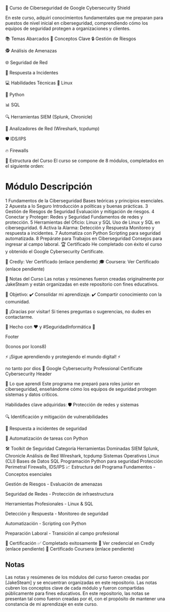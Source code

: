 🚀 Curso de Ciberseguridad de Google
Cybersecurity Shield

En este curso, adquirí conocimientos fundamentales que me preparan para puestos de nivel inicial en ciberseguridad, comprendiendo cómo los equipos de seguridad protegen a organizaciones y clientes.

📚 Temas Abarcados
📌 Conceptos Clave
🔒 Gestión de Riesgos

🕵️ Análisis de Amenazas

🌐 Seguridad de Red

🚨 Respuesta a Incidentes

💻 Habilidades Técnicas
🐧 Linux

🐍 Python

📊 SQL

🔍 Herramientas SIEM (Splunk, Chronicle)

📡 Analizadores de Red (Wireshark, tcpdump)

🛡️ IDS/IPS

🔥 Firewalls

📂 Estructura del Curso
El curso se compone de 8 módulos, completados en el siguiente orden:

#	Módulo	Descripción
1	Fundamentos de la Ciberseguridad	Bases teóricas y principios esenciales.
2	Apuesta a lo Seguro	Introducción a políticas y buenas prácticas.
3	Gestión de Riesgos de Seguridad	Evaluación y mitigación de riesgos.
4	Conectar y Proteger: Redes y Seguridad	Fundamentos de redes y protección.
5	Herramientas del Oficio: Linux y SQL	Uso de Linux y SQL en ciberseguridad.
6	Activa la Alarma: Detección y Respuesta	Monitoreo y respuesta a incidentes.
7	Automatiza con Python	Scripting para seguridad automatizada.
8	Prepárate para Trabajos en Ciberseguridad	Consejos para ingresar al campo laboral.
🏆 Certificado
He completado con éxito el curso y obtenido el Google Cybersecurity Certificate.

🔗 Credly: Ver Certificado (enlace pendiente)
🎓 Coursera: Ver Certificado (enlace pendiente)

📝 Notas del Curso
Las notas y resúmenes fueron creadas originalmente por JakeSteam y están organizadas en este repositorio con fines educativos.

📌 Objetivo:
✔️ Consolidar mi aprendizaje.
✔️ Compartir conocimiento con la comunidad.

🌟 ¡Gracias por visitar!
Si tienes preguntas o sugerencias, no dudes en contactarme.

🔹 Hecho con ❤️ y #SeguridadInformática 🔹

Footer

(Iconos por Icons8)

⚡ ¡Sigue aprendiendo y protegiendo el mundo digital! ⚡

no tanto por dios
🔐 Google Cybersecurity Professional Certificate
Cybersecurity Header

🎯 Lo que aprendí
Este programa me preparó para roles junior en ciberseguridad, enseñándome cómo los equipos de seguridad protegen sistemas y datos críticos.

Habilidades clave adquiridas:
🛡️ Protección de redes y sistemas

🔍 Identificación y mitigación de vulnerabilidades

🚨 Respuesta a incidentes de seguridad

🤖 Automatización de tareas con Python

🛠️ Toolkit de Seguridad
Categoría	Herramientas Dominadas
SIEM	Splunk, Chronicle
Análisis de Red	Wireshark, tcpdump
Sistemas Operativos	Linux (CLI)
Bases de Datos	SQL
Programación	Python para seguridad
Protección Perimetral	Firewalls, IDS/IPS
📈 Estructura del Programa
Fundamentos - Conceptos esenciales

Gestión de Riesgos - Evaluación de amenazas

Seguridad de Redes - Protección de infraestructura

Herramientas Profesionales - Linux & SQL

Detección y Respuesta - Monitoreo de seguridad

Automatización - Scripting con Python

Preparación Laboral - Transición al campo profesional

🏅 Certificación
✅ Completado exitosamente
📜 Ver credencial en Credly (enlace pendiente)
📜 Certificado Coursera (enlace pendiente)


## Notas

Las notas y resúmenes de los módulos del curso fueron creadas por [JakeSteam] y se encuentran organizadas en este repositorio. Las notas cubren los conceptos clave de cada módulo y fueron compartidas públicamente para fines educativos. En este repositorio, las notas se presentan tal como fueron creadas por él, con el propósito de mantener una constancia de mi aprendizaje en este curso.
